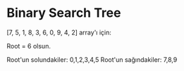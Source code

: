 # Binary Search Tree

[7, 5, 1, 8, 3, 6, 0, 9, 4, 2] array'ı için:

Root = 6 olsun.

Root'un solundakiler: 0,1,2,3,4,5
Root'un sağındakiler: 7,8,9
